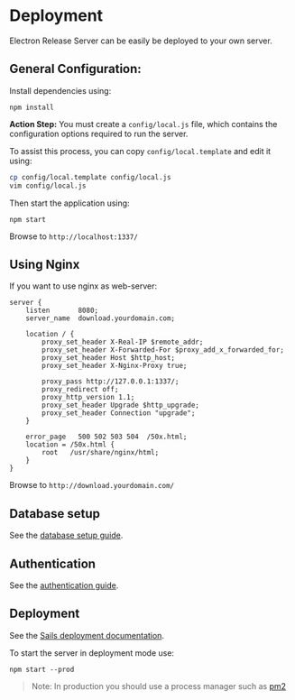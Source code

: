 # Deployment

Electron Release Server can be easily be deployed to your own server.

## General Configuration:

Install dependencies using:

```
npm install
```

**Action Step:** You must create a `config/local.js` file, which contains the configuration options required to run the server.

To assist this process, you can copy `config/local.template` and edit it using:
```bash
cp config/local.template config/local.js
vim config/local.js
```

Then start the application using:

```
npm start
```

Browse to `http://localhost:1337/`

## Using Nginx

If you want to use nginx as web-server:

```nginx
server {
    listen       8080;
    server_name  download.yourdomain.com;

    location / {
        proxy_set_header X-Real-IP $remote_addr;
        proxy_set_header X-Forwarded-For $proxy_add_x_forwarded_for;
        proxy_set_header Host $http_host;
        proxy_set_header X-Nginx-Proxy true;

        proxy_pass http://127.0.0.1:1337/;
        proxy_redirect off;
        proxy_http_version 1.1;
        proxy_set_header Upgrade $http_upgrade;
        proxy_set_header Connection "upgrade";
    }

    error_page   500 502 503 504  /50x.html;
    location = /50x.html {
        root   /usr/share/nginx/html;
    }
}
```

Browse to `http://download.yourdomain.com/`

## Database setup
See the [database setup guide](database.md).

## Authentication
See the [authentication guide](authentication.md).

## Deployment
See the [Sails deployment documentation](http://sailsjs.org/documentation/concepts/deployment).

To start the server in deployment mode use:
```
npm start --prod
```

> Note: In production you should use a process manager such as [pm2](http://pm2.keymetrics.io/)
